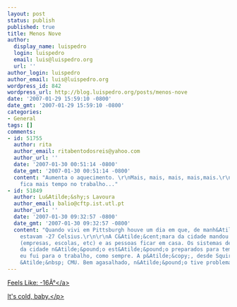```yaml
---
layout: post
status: publish
published: true
title: Menos Nove
author:
  display_name: luispedro
  login: luispedro
  email: luis@luispedro.org
  url: ''
author_login: luispedro
author_email: luis@luispedro.org
wordpress_id: 842
wordpress_url: http://blog.luispedro.org/posts/menos-nove
date: '2007-01-29 15:59:10 -0800'
date_gmt: '2007-01-29 15:59:10 -0800'
categories:
- General
tags: []
comments:
- id: 51755
  author: rita
  author_email: ritabentodosreis@yahoo.com
  author_url: ''
  date: '2007-01-30 00:51:14 -0800'
  date_gmt: '2007-01-30 00:51:14 -0800'
  content: "Aumenta o aquecimento. \r\nMais, mais, mais, mais,mais.\r\nOu ent&Atilde;&pound;o
    fica mais tempo no trabalho..."
- id: 51849
  author: Lu&Atilde;&shy;s Lavoura
  author_email: balio@cftp.ist.utl.pt
  author_url: ''
  date: '2007-01-30 09:32:57 -0800'
  date_gmt: '2007-01-30 09:32:57 -0800'
  content: "Quando vivi em Pittsburgh houve um dia em que, de manh&Atilde;&pound;,
    estavam -27 Celsius.\r\n\r\nA C&Atilde;&cent;mara da cidade mandou encerrar tudo
    (empresas, escolas, etc) e as pessoas ficar em casa. Os sistemas de aquecimento
    da cidade n&Atilde;&pound;o est&Atilde;&pound;o preparados para temperaturas dessas.\r\n\r\nMas
    eu fui para o trabalho, como sempre. A p&Atilde;&copy;, desde Squirrel Hill at&Atilde;&copy;
    &Atilde;&nbsp; CMU. Bem agasalhado, n&Atilde;&pound;o tive problemas."
---
```

<p><a href="http:&#47;&#47;weather.yahoo.com&#47;forecast&#47;USPA1290_c.html">Feels Like: -16&Acirc;&deg;<&#47;a>
<p>It's cold, baby.<&#47;p></p>
